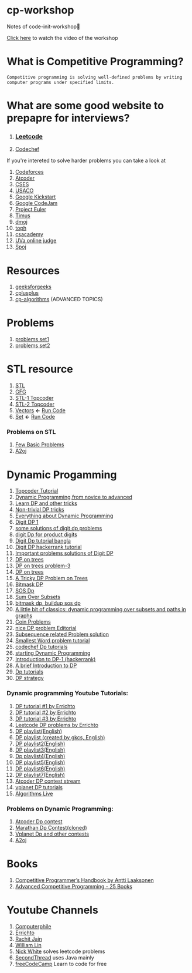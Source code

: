 # cp-workshop
Notes of code-init-workshop📝

[Click here](https://youtu.be/JVE3-sxTcaM) to watch the video of the workshop

# What is Competitive Programming?
```
Competitive programming is solving well-defined problems by writing computer programs under specified limits.
```

# What are some good website to prepapre for interviews?
 1) ### **[Leetcode](https://www.codechef.com/)**
 2) [Codechef](https://leetcode.com/)

If you're intereted to solve harder problems you can take a look at 
1) [Codeforces](https://codeforces.com/)
2) [Atcoder](https://atcoder.jp/)
3) [CSES](https://cses.fi/problemset/)
4) [USACO](http://www.usaco.org/index.php?page=contests)
5) [Google Kickstart](https://codingcompetitions.withgoogle.com/kickstart/archive)
6) [Google CodeJam](https://codingcompetitions.withgoogle.com/codejam/archive)
7) [Project Euler](https://projecteuler.net/archives)
8) [Timus](https://acm.timus.ru/problemset.aspx)
9) [dmoj](https://dmoj.ca/problems/)
10) [toph](https://toph.co/problems)
11) [csacademy](https://csacademy.com/contest/interview-archive/)
12) [UVa online judge](https://onlinejudge.org/index.php?option=com_onlinejudge&Itemid=13)
13) [Spoj](https://www.spoj.com/problems/classical/)

# Resources
1) [geeksforgeeks](https://www.geeksforgeeks.org/)
2) [cplusplus](https://www.cplusplus.com/doc/tutorial/)
3) [cp-algorithms](https://cp-algorithms.com/) (ADVANCED TOPICS)

# Problems
1) [problems set1](https://github.com/rajathpi/cp-workshop/blob/main/Leetcode%20Preparation.pdf)
2) [problems set2](https://github.com/rajathpi/cp-workshop/blob/main/DataStructures.pdf)

# STL resource
1) [STL](http://www.martinbroadhurst.com/stl/table_of_contents.html)
2) [GFG](https://www.geeksforgeeks.org/the-c-standard-template-library-stl/)
3) [STL-1 Topcoder](https://www.topcoder.com/thrive/articles/Power%20up%20C++%20with%20the%20Standard%20Template%20Library%20Part%20One)
4) [STL-2 Topcoder](https://www.topcoder.com/thrive/articles/Power%20up%20C++%20with%20the%20Standard%20Template%20Library%20Part%20Two:%20Advanced%20Uses)
5) [Vectors](https://github.com/rajathpi/cp-workshop/blob/main/vector.cpp)  **<-**  [Run Code](https://ideone.com/71rAMc)
6) [Set](https://github.com/rajathpi/cp-workshop/blob/main/SET%20.cpp)  **<-**  [Run Code](https://ideone.com/6xKNNx)

### Problems on STL
1) [Few Basic Problems](https://www.hackerearth.com/login/?next=/challenges/competitive/code-monk-c-stl/problems/)
2) [A2oj](https://a2oj.com/Category166.html)

# Dynamic Progamming

1) [Topcoder Tutorial](https://www.topcoder.com/community/competitive-programming/tutorials/dynamic-programming-from-novice-to-advanced/)
2) [Dynamic Programming,from novice to advanced](https://www.cnblogs.com/drizzlecrj/archive/2007/10/26/939159.html)
3) [Learn DP and other tricks](https://www.codechef.com/certification/data-structures-and-algorithms/prepare#foundation)
4) [Non-trivial DP tricks](https://codeforces.com/blog/entry/47764)
5) [Everything about Dynamic Programming](https://codeforces.com/blog/entry/43256)
6) [Digit DP 1](https://codeforces.com/blog/entry/53960)
7) [some solutions of digit dp problems](https://codeforces.com/blog/entry/7221)
8) [digit Dp for product digits](https://codeforces.com/blog/entry/53286)
9) [Digit Dp tutorial bangla](http://shakilcompetitiveprogramming.blogspot.com/2015/09/digit-dp.html)
10) [Digit DP hackerrank tutorial](https://www.hackerrank.com/topics/digit-dp)
11) [Important problems solutions of Digit DP](http://gautamdegitdp.blogspot.com/)
12) [DP on trees](https://codeforces.com/blog/entry/20935)
13) [DP on trees problem-3](https://codeforces.com/blog/entry/63257)
14) [DP on trees](https://www.commonlounge.com/discussion/8573ee40c4cb4673824c867715a5bc7b)
15) [A Tricky DP Problem on Trees](http://rachitiitr.blogspot.com/2017/05/a-tricky-dp-problem-on-trees.html)
16) [Bitmask DP](https://www.hackerearth.com/practice/algorithms/dynamic-programming/bit-masking/tutorial/)
17) [SOS Dp](https://codeforces.com/blog/entry/45223)
18) [Sum Over Subsets](https://www.geeksforgeeks.org/sum-subsets-dynamic-programming/)
19) [bitmask dp, buildup sos dp](https://algowarehouse.blogspot.com/2018/01/bitmask-dp-buildup-to-sos-dp-pt-2.html)
20) [A little bit of classics: dynamic programming over subsets and paths in graphs](https://codeforces.com/blog/entry/337)
21) [Coin Problems](https://writeoption.medium.com/coin-problem-lets-code-2-0-83b607bdcfdc)
22) [nice DP problem Editorial](https://medium.com/spidernitt/problem-c-codeforces-round-455-293ac65c10d6)
23) [Subsequence related Problem solution](https://writeoption.medium.com/subsequence-of-length-3-2766e834303b)
24) [Smallest Word problem tutorial](https://medium.com/spidernitt/smallest-word-e98611c09555)
25) [codechef Dp tutorials](https://www.codechef.com/wiki/tutorial-dynamic-programming)
26) [starting Dynamic Programming](https://www.quora.com/How-can-one-start-solving-dynamic-programming-problems)
27) [Introduction to DP-1 (hackerrank)](https://www.hackerearth.com/practice/algorithms/dynamic-programming/introduction-to-dynamic-programming-1/tutorial/)
28) [A brief Introduction to DP](https://drive.google.com/file/d/1K68sWVc5e4MnyACr2i5sLKWIhShn638S/view)
29) [Dp tutorials](https://www.vplanetcoding.com/course2#698A)
30) [DP strategy](https://www.quora.com/How-can-I-be-perfect-in-dynamic-programming-How-should-I-practice/answer/Bohdan-Pryshchenko?ch=10&share=9a742611&srid=DDSy)

### Dynamic programming Youtube Tutorials:

1) [DP tutorial #1 by Errichto](https://youtu.be/YBSt1jYwVfU)
2) [DP tutorial #2 by Errichto](https://youtu.be/1mtvm2ubHCY)
3) [DP tutorial #3 by Errichto](https://youtu.be/pwpOC1dph6U)
4) [Leetcode DP problems by Errichto](https://youtu.be/8RIqJDDgtU8)
5) [DP playlist(English)](https://youtube.com/playlist?list=PLamzFoFxwoNjtJZoNNAlYQ_Ixmm2s-CGX)
6) [DP playlist (created by gkcs, English)](https://www.youtube.com/playlist?list=PLMCXHnjXnTnto1pZVvH7rbZ9W5neZ7Yhc)
7) [DP playlist2(English)](https://www.youtube.com/playlist?list=PLiQ766zSC5jM2OKVr8sooOuGgZkvnOCTI)
8) [DP playlist3(English)](https://www.youtube.com/playlist?list=PLrmLmBdmIlpsHaNTPP_jHHDx_os9ItYXr)
9) [Dp playlist4(English)](https://www.youtube.com/playlist?list=PLJULIlvhz0rE83NKhnq7acXYIeA0o1dXb)
10) [DP playlist5(English)](https://www.youtube.com/playlist?list=PLqM7alHXFySGbXhWx7sBJEwY2DnhDjmxm)
11) [DP playlist6(English)](https://www.youtube.com/playlist?list=PLfBJlB6T2eOtMXgK3FLUTawHjzpIEySHF)
12) [DP playlist7(English)](https://www.youtube.com/playlist?list=PLawezQIZQjju9cZPjjD1vQK8IuNxcRD8u)
13) [Atcoder DP contest stream](https://www.youtube.com/watch?v=FAQxdm0bTaw)
14) [vplanet DP tutorials](https://www.youtube.com/channel/UCdNNY8Y8meG3z9Wy6MTzcLg/videos)
15) [Algorithms Live](https://www.youtube.com/channel/UCBLr7ISa_YDy5qeATupf26w/featured)

### Problems on Dynamic Programming:
1) [Atcoder Dp contest](https://atcoder.jp/contests/dp/tasks)
2) [Marathan Dp Contest(cloned)](https://vjudge.net/contest/202878)
3) [Vplanet Dp and other contests](https://codeforces.com/group/hK6hgc8x94/contests)
4) [A2oj](https://a2oj.com/Category33.html)

# Books
1) [Competitive Programmer’s Handbook by Antti Laaksonen](https://cses.fi/book/book.pdf)
2) [Advanced Competitive Programming - 25 Books](https://archive.org/details/advanced-competitive-programming/Advanced-Data-Structure)

# Youtube Channels
1) [Computerphile](https://www.youtube.com/user/Computerphile)
2) [Errichto](https://www.youtube.com/channel/UCBr_Fu6q9iHYQCh13jmpbrg)
3) [Rachit Jain](https://www.youtube.com/channel/UC9fDC_eBh9e_bogw87DbGKQ)
4) [William Lin](https://www.youtube.com/channel/UCKuDLsO0Wwef53qdHPjbU2Q)
5) [Nick White](https://www.youtube.com/channel/UC1fLEeYICmo3O9cUsqIi7HA) solves leetcode problems
6) [SecondThread](https://www.youtube.com/channel/UCXbCohpE9IoVQUD2Ifg1d1g) uses Java mainly
7) [freeCodeCamp](https://www.youtube.com/channel/UC8butISFwT-Wl7EV0hUK0BQ) Learn to code for free



